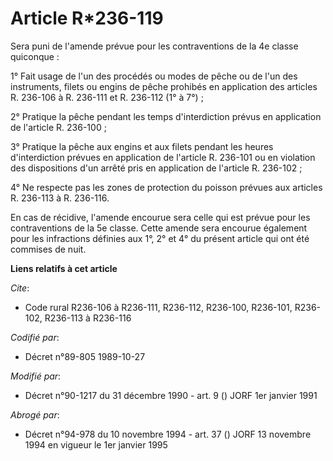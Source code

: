 # Article R*236-119

Sera puni de l'amende prévue pour les contraventions de la 4e classe quiconque :

1° Fait usage de l'un des procédés ou modes de pêche ou de l'un des instruments, filets ou engins de pêche prohibés en
application des articles R. 236-106 à R. 236-111 et R. 236-112 (1° à 7°) ;

2° Pratique la pêche pendant les temps d'interdiction prévus en application de l'article R. 236-100 ;

3° Pratique la pêche aux engins et aux filets pendant les heures d'interdiction prévues en application de l'article R.
236-101 ou en violation des dispositions d'un arrêté pris en application de l'article R. 236-102 ;

4° Ne respecte pas les zones de protection du poisson prévues aux articles R. 236-113 à R. 236-116.

En cas de récidive, l'amende encourue sera celle qui est prévue pour les contraventions de la 5e classe. Cette amende sera
encourue également pour les infractions définies aux 1°, 2° et 4° du présent article qui ont été commises de nuit.

**Liens relatifs à cet article**

_Cite_:

  - Code rural R236-106 à R236-111, R236-112, R236-100, R236-101, R236-102, R236-113 à R236-116

_Codifié par_:

  - Décret n°89-805 1989-10-27

_Modifié par_:

  - Décret n°90-1217 du 31 décembre 1990 - art. 9 () JORF 1er janvier 1991

_Abrogé par_:

  - Décret n°94-978 du 10 novembre 1994 - art. 37 () JORF 13 novembre 1994 en vigueur le 1er janvier 1995
